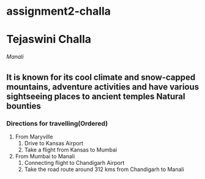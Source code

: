 # assignment2-challa
# Tejaswini Challa
###### Manali
It is known for its cool climate and snow-capped mountains, adventure activities and have various sightseeing places to ancient temples
**Natural bounties**
---
### Directions for travelling(Ordered)
1. From Maryville
   1. Drive to Kansas Airport
   2. Take a flight from Kansas to Mumbai
2. From Mumbai to Manali
   1. Connecting flight to Chandigarh Airport
   2. Take the road route around 312 kms from Chandigarh to Manali